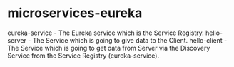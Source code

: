 # microservices-eureka
eureka-service - The Eureka service which is the Service Registry.
hello-server - The Service which is going to give data to the Client.
hello-client - The Service which is going to get data from Server via the Discovery Service from the Service Registry (eureka-service).
